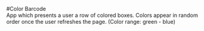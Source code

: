 #Color Barcode  
App which presents a user a row of colored boxes. Colors appear in random order once the user refreshes the page. (Color range: green - blue)
